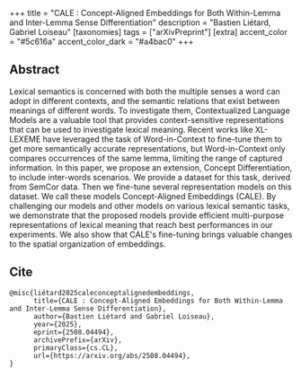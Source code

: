 +++
title = "CALE : Concept-Aligned Embeddings for Both Within-Lemma and Inter-Lemma Sense Differentiation"
description = "Bastien Liétard, Gabriel Loiseau"
[taxonomies]
tags = ["arXivPreprint"]
[extra]
accent_color = "#5c616a"
accent_color_dark = "#a4bac0"
+++

## Abstract

Lexical semantics is concerned with both the multiple senses a word can adopt in different contexts, and the semantic relations that exist between meanings of different words. To investigate them, Contextualized Language Models are a valuable tool that provides context-sensitive representations that can be used to investigate lexical meaning. Recent works like XL-LEXEME have leveraged the task of Word-in-Context to fine-tune them to get more semantically accurate representations, but Word-in-Context only compares occurrences of the same lemma, limiting the range of captured information. In this paper, we propose an extension, Concept Differentiation, to include inter-words scenarios. We provide a dataset for this task, derived from SemCor data. Then we fine-tune several representation models on this dataset. We call these models Concept-Aligned Embeddings (CALE). By challenging our models and other models on various lexical semantic tasks, we demonstrate that the proposed models provide efficient multi-purpose representations of lexical meaning that reach best performances in our experiments. We also show that CALE's fine-tuning brings valuable changes to the spatial organization of embeddings. 


## Cite

```
@misc{liétard2025caleconceptalignedembeddings,
      title={CALE : Concept-Aligned Embeddings for Both Within-Lemma and Inter-Lemma Sense Differentiation}, 
      author={Bastien Liétard and Gabriel Loiseau},
      year={2025},
      eprint={2508.04494},
      archivePrefix={arXiv},
      primaryClass={cs.CL},
      url={https://arxiv.org/abs/2508.04494}, 
}
```